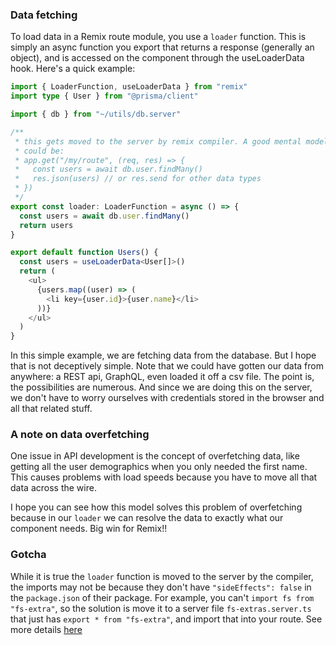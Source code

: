### Data fetching

To load data in a Remix route module, you use a `loader` function.
This is simply an async function you export that returns a response (generally an object),
and is accessed on the component through the useLoaderData hook. Here's a quick example:

```typescript
import { LoaderFunction, useLoaderData } from "remix"
import type { User } from "@prisma/client"

import { db } from "~/utils/db.server"

/**
 * this gets moved to the server by remix compiler. A good mental model for this
 * could be:
 * app.get("/my/route", (req, res) => {
 *   const users = await db.user.findMany()
 *   res.json(users) // or res.send for other data types
 * })
 */
export const loader: LoaderFunction = async () => {
  const users = await db.user.findMany()
  return users
}

export default function Users() {
  const users = useLoaderData<User[]>()
  return (
    <ul>
      {users.map((user) => (
        <li key={user.id}>{user.name}</li>
      ))}
    </ul>
  )
}
```

In this simple example, we are fetching data from the database. But I hope that
is not deceptively simple. Note that we could have gotten our data from anywhere:
a REST api, GraphQL, even loaded it off a csv file. The point is, the possibilities
are numerous. And since we are doing this on the server, we don't have to worry
ourselves with credentials stored in the browser and all that related stuff.

### A note on data overfetching

One issue in API development is the concept of overfetching data, like getting
all the user demographics when you only needed the first name. This causes problems
with load speeds because you have to move all that data across the wire.

I hope you can see how this model solves this problem of overfetching because in
our `loader` we can resolve the data to exactly what our component needs.
Big win for Remix!!

### Gotcha

While it is true the `loader` function is moved to the server by the compiler,
the imports may not be because they don't have `"sideEffects": false` in the `package.json`
of their package. For example, you can't `import fs from "fs-extra"`, so the
solution is move it to a server file `fs-extras.server.ts` that just has `export * from "fs-extra"`,
and import that into your route. See more details [here](https://remix.run/docs/en/v1/pages/gotchas)
